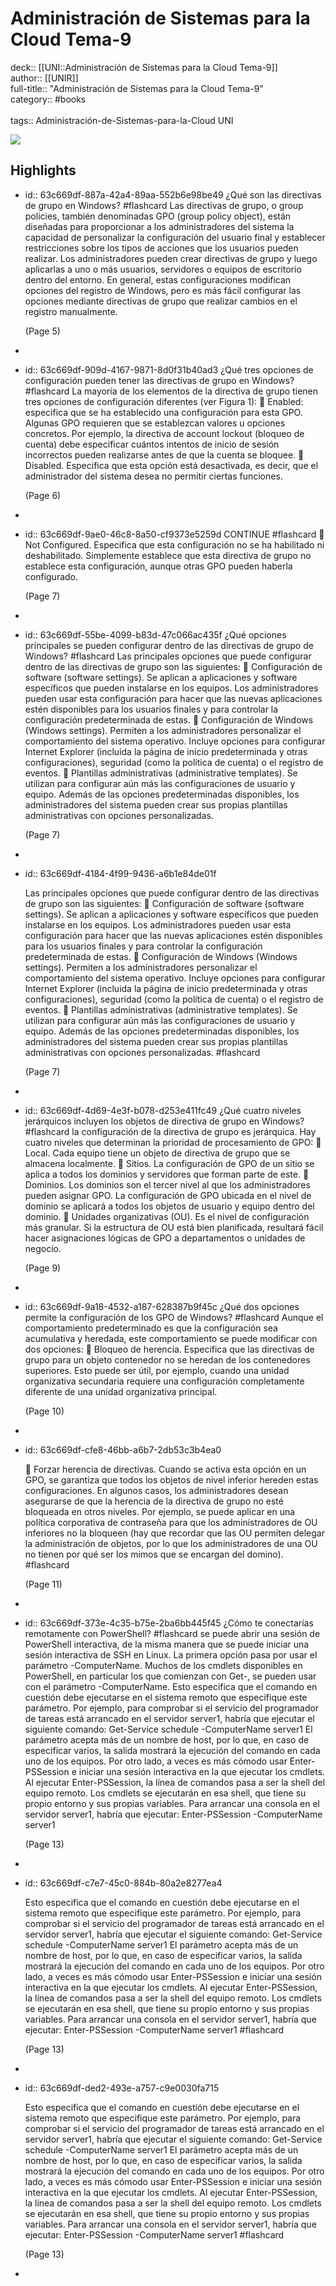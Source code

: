 # Administración de Sistemas para la Cloud Tema-9

deck:: [[UNI::Administración de Sistemas para la Cloud Tema-9]]\
author:: [[UNIR]]\
full-title:: "Administración de Sistemas para la Cloud Tema-9"\
category:: #books\
\
tags:: Administración-de-Sistemas-para-la-Cloud UNI  

![](https://readwise-assets.s3.amazonaws.com/media/uploaded_book_covers/profile_22942/fae11c36-3217-4264-98f0-78802e83eb1f.jpg)
## Highlights
- id:: 63c669df-887a-42a4-89aa-552b6e98be49
   ¿Qué son las directivas de grupo en Windows? #flashcard 
    Las directivas de grupo, o group policies, también denominadas GPO (group policy object), están diseñadas para proporcionar a los administradores del sistema la capacidad de personalizar la configuración del usuario final y establecer restricciones sobre los tipos de acciones que los usuarios pueden realizar. Los administradores pueden crear directivas de grupo y luego aplicarlas a uno o más usuarios, servidores o equipos de escritorio dentro del entorno. En general, estas configuraciones modifican opciones del registro de Windows, pero es más fácil configurar las opciones mediante directivas de grupo que realizar cambios en el registro manualmente.
  
     (Page 5)
-
- id:: 63c669df-909d-4167-9871-8d0f31b40ad3
   ¿Qué tres opciones de configuración pueden tener las directivas de grupo en Windows? #flashcard 
    La mayoría de los elementos de la directiva de grupo tienen tres opciones de configuración diferentes (ver Figura 1):  Enabled: especifica que se ha establecido una configuración para esta GPO. Algunas GPO requieren que se establezcan valores u opciones concretos. Por ejemplo, la directiva de account lockout (bloqueo de cuenta) debe especificar cuántos intentos de inicio de sesión incorrectos pueden realizarse antes de que la cuenta se bloquee.  Disabled. Especifica que esta opción está desactivada, es decir, que el administrador del sistema desea no permitir ciertas funciones.
  
     (Page 6)
-
- id:: 63c669df-9ae0-46c8-8a50-cf9373e5259d
   CONTINUE #flashcard 
     Not Configured. Especifica que esta configuración no se ha habilitado ni deshabilitado. Simplemente establece que esta directiva de grupo no establece esta configuración, aunque otras GPO pueden haberla configurado.
  
     (Page 7)
-
- id:: 63c669df-55be-4099-b83d-47c066ac435f
   ¿Qué opciones principales se pueden configurar dentro de las directivas de grupo de Windows? #flashcard 
    Las principales opciones que puede configurar dentro de las directivas de grupo son las siguientes:  Configuración de software (software settings). Se aplican a aplicaciones y software específicos que pueden instalarse en los equipos. Los administradores pueden usar esta configuración para hacer que las nuevas aplicaciones estén disponibles para los usuarios finales y para controlar la configuración predeterminada de estas.  Configuración de Windows (Windows settings). Permiten a los administradores personalizar el comportamiento del sistema operativo. Incluye opciones para configurar Internet Explorer (incluida la página de inicio predeterminada y otras configuraciones), seguridad (como la política de cuenta) o el registro de eventos.  Plantillas administrativas (administrative templates). Se utilizan para configurar aún más las configuraciones de usuario y equipo. Además de las opciones predeterminadas disponibles, los administradores del sistema pueden crear sus propias plantillas administrativas con opciones personalizadas.
  
     (Page 7)
-
- id:: 63c669df-4184-4f99-9436-a6b1e84de01f
  
  Las principales opciones que puede configurar dentro de las directivas de grupo son las siguientes:  Configuración de software (software settings). Se aplican a aplicaciones y software específicos que pueden instalarse en los equipos. Los administradores pueden usar esta configuración para hacer que las nuevas aplicaciones estén disponibles para los usuarios finales y para controlar la configuración predeterminada de estas.  Configuración de Windows (Windows settings). Permiten a los administradores personalizar el comportamiento del sistema operativo. Incluye opciones para configurar Internet Explorer (incluida la página de inicio predeterminada y otras configuraciones), seguridad (como la política de cuenta) o el registro de eventos.  Plantillas administrativas (administrative templates). Se utilizan para configurar aún más las configuraciones de usuario y equipo. Además de las opciones predeterminadas disponibles, los administradores del sistema pueden crear sus propias plantillas administrativas con opciones personalizadas. #flashcard 
  
  
     (Page 7)
-
- id:: 63c669df-4d69-4e3f-b078-d253e411fc49
   ¿Qué cuatro niveles jerárquicos incluyen los objetos de directiva de grupo en Windows? #flashcard 
    la configuración de la directiva de grupo es jerárquica. Hay cuatro niveles que determinan la prioridad de procesamiento de GPO:  Local. Cada equipo tiene un objeto de directiva de grupo que se almacena localmente.  Sitios. La configuración de GPO de un sitio se aplica a todos los dominios y servidores que forman parte de este.  Dominios. Los dominios son el tercer nivel al que los administradores pueden asignar GPO. La configuración de GPO ubicada en el nivel de dominio se aplicará a todos los objetos de usuario y equipo dentro del dominio.  Unidades organizativas (OU). Es el nivel de configuración más granular. Si la estructura de OU está bien planificada, resultará fácil hacer asignaciones lógicas de GPO a departamentos o unidades de negocio.
  
     (Page 9)
-
- id:: 63c669df-9a18-4532-a187-628387b9f45c
   ¿Qué dos opciones permite la configuración de los GPO de Windows? #flashcard 
    Aunque el comportamiento predeterminado es que la configuración sea acumulativa y heredada, este comportamiento se puede modificar con dos opciones:  Bloqueo de herencia. Especifica que las directivas de grupo para un objeto contenedor no se heredan de los contenedores superiores. Esto puede ser útil, por ejemplo, cuando una unidad organizativa secundaria requiere una configuración completamente diferente de una unidad organizativa principal.
  
     (Page 10)
-
- id:: 63c669df-cfe8-46bb-a6b7-2db53c3b4ea0
  
   Forzar herencia de directivas. Cuando se activa esta opción en un GPO, se garantiza que todos los objetos de nivel inferior hereden estas configuraciones. En algunos casos, los administradores desean asegurarse de que la herencia de la directiva de grupo no esté bloqueada en otros niveles. Por ejemplo, se puede aplicar en una política corporativa de contraseña para que los administradores de OU inferiores no la bloqueen (hay que recordar que las OU permiten delegar la administración de objetos, por lo que los administradores de una OU no tienen por qué ser los mimos que se encargan del domino). #flashcard 
  
  
     (Page 11)
-
- id:: 63c669df-373e-4c35-b75e-2ba6bb445f45
   ¿Cómo te conectarías remotamente con PowerShell? #flashcard 
    se puede abrir una sesión de PowerShell interactiva, de la misma manera que se puede iniciar una sesión interactiva de SSH en Linux. La primera opción pasa por usar el parámetro -ComputerName. Muchos de los cmdlets disponibles en PowerShell, en particular los que comienzan con Get-, se pueden usar con el parámetro -ComputerName. Esto especifica que el comando en cuestión debe ejecutarse en el sistema remoto que especifique este parámetro. Por ejemplo, para comprobar si el servicio del programador de tareas está arrancado en el servidor server1, habría que ejecutar el siguiente comando: Get-Service schedule -ComputerName server1 El parámetro acepta más de un nombre de host, por lo que, en caso de especificar varios, la salida mostrará la ejecución del comando en cada uno de los equipos. Por otro lado, a veces es más cómodo usar Enter-PSSession e iniciar una sesión interactiva en la que ejecutar los cmdlets. Al ejecutar Enter-PSSession, la línea de comandos pasa a ser la shell del equipo remoto. Los cmdlets se ejecutarán en esa shell, que tiene su propio entorno y sus propias variables. Para arrancar una consola en el servidor server1, habría que ejecutar: Enter-PSSession -ComputerName server1
  
     (Page 13)
-
- id:: 63c669df-c7e7-45c0-884b-80a2e8277ea4
  
  Esto especifica que el comando en cuestión debe ejecutarse en el sistema remoto que especifique este parámetro. Por ejemplo, para comprobar si el servicio del programador de tareas está arrancado en el servidor server1, habría que ejecutar el siguiente comando: Get-Service schedule -ComputerName server1 El parámetro acepta más de un nombre de host, por lo que, en caso de especificar varios, la salida mostrará la ejecución del comando en cada uno de los equipos. Por otro lado, a veces es más cómodo usar Enter-PSSession e iniciar una sesión interactiva en la que ejecutar los cmdlets. Al ejecutar Enter-PSSession, la línea de comandos pasa a ser la shell del equipo remoto. Los cmdlets se ejecutarán en esa shell, que tiene su propio entorno y sus propias variables. Para arrancar una consola en el servidor server1, habría que ejecutar: Enter-PSSession -ComputerName server1 #flashcard 
  
  
     (Page 13)
-
- id:: 63c669df-ded2-493e-a757-c9e0030fa715
  
  Esto especifica que el comando en cuestión debe ejecutarse en el sistema remoto que especifique este parámetro. Por ejemplo, para comprobar si el servicio del programador de tareas está arrancado en el servidor server1, habría que ejecutar el siguiente comando: Get-Service schedule -ComputerName server1 El parámetro acepta más de un nombre de host, por lo que, en caso de especificar varios, la salida mostrará la ejecución del comando en cada uno de los equipos. Por otro lado, a veces es más cómodo usar Enter-PSSession e iniciar una sesión interactiva en la que ejecutar los cmdlets. Al ejecutar Enter-PSSession, la línea de comandos pasa a ser la shell del equipo remoto. Los cmdlets se ejecutarán en esa shell, que tiene su propio entorno y sus propias variables. Para arrancar una consola en el servidor server1, habría que ejecutar: Enter-PSSession -ComputerName server1 #flashcard 
  
  
     (Page 13)
-